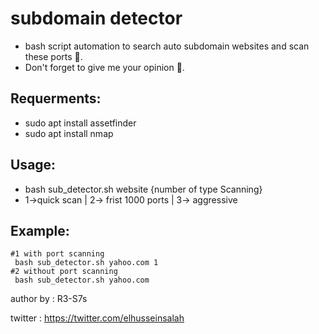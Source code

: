 # subdomain detector
- bash script automation to search auto subdomain websites and scan these ports 🤖. 
- Don't forget to give me your opinion 🤍.
## Requerments:
- sudo apt install assetfinder
- sudo apt install nmap
## Usage:
- bash sub_detector.sh website {number of type Scanning}
- 1->quick scan | 2-> frist 1000 ports | 3-> aggressive
## Example:
```
#1 with port scanning
 bash sub_detector.sh yahoo.com 1
#2 without port scanning
 bash sub_detector.sh yahoo.com
```
author by : R3-S7s

twitter : https://twitter.com/elhusseinsalah
